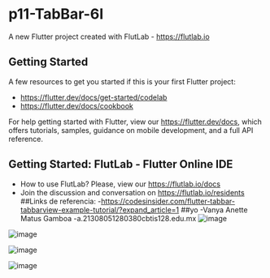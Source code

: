 # p11-TabBar-6I

A new Flutter project created with FlutLab - https://flutlab.io

## Getting Started

A few resources to get you started if this is your first Flutter project:

- https://flutter.dev/docs/get-started/codelab
- https://flutter.dev/docs/cookbook

For help getting started with Flutter, view our
https://flutter.dev/docs, which offers tutorials,
samples, guidance on mobile development, and a full API reference.

## Getting Started: FlutLab - Flutter Online IDE

- How to use FlutLab? Please, view our https://flutlab.io/docs
- Join the discussion and conversation on https://flutlab.io/residents
##Links de referencia:
-https://codesinsider.com/flutter-tabbar-tabbarview-example-tutorial/?expand_article=1
##yo
-Vanya Anette Matus Gamboa
-a.21308051280380cbtis128.edu.mx
![image](https://github.com/MatusG128/p11-TabBar-6I/assets/143744150/28deec06-96ea-40a7-b1fe-cfd991db5c03)

![image](https://github.com/MatusG128/p11-TabBar-6I/assets/143744150/ec25c26b-c0e6-480c-83ab-b4025a0b0666)

![image](https://github.com/MatusG128/p11-TabBar-6I/assets/143744150/d08ad4e9-02ce-4f0f-9500-b841ab1f3033)

![image](https://github.com/MatusG128/p11-TabBar-6I/assets/143744150/accb590d-890e-4410-b4dd-4c53c0aa9e4e)


